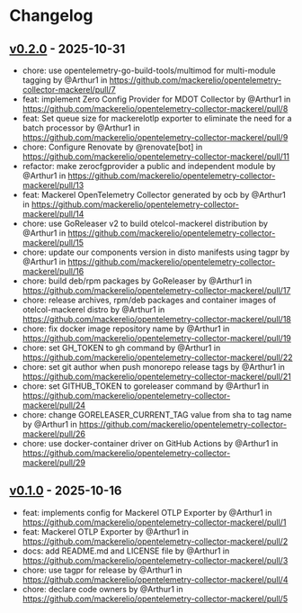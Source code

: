 # Changelog

## [v0.2.0](https://github.com/mackerelio/opentelemetry-collector-mackerel/compare/v0.1.0...v0.2.0) - 2025-10-31
- chore: use opentelemetry-go-build-tools/multimod for multi-module tagging by @Arthur1 in https://github.com/mackerelio/opentelemetry-collector-mackerel/pull/7
- feat: implement Zero Config Provider for MDOT Collector by @Arthur1 in https://github.com/mackerelio/opentelemetry-collector-mackerel/pull/8
- feat: Set queue size for mackerelotlp exporter to eliminate the need for a batch processor by @Arthur1 in https://github.com/mackerelio/opentelemetry-collector-mackerel/pull/9
- chore: Configure Renovate by @renovate[bot] in https://github.com/mackerelio/opentelemetry-collector-mackerel/pull/11
- refactor: make zerocfgprovider a public and independent module by @Arthur1 in https://github.com/mackerelio/opentelemetry-collector-mackerel/pull/13
- feat: Mackerel OpenTelemetry Collector generated by ocb by @Arthur1 in https://github.com/mackerelio/opentelemetry-collector-mackerel/pull/14
- chore: use GoReleaser v2 to build otelcol-mackerel distribution by @Arthur1 in https://github.com/mackerelio/opentelemetry-collector-mackerel/pull/15
- chore: update our components version in disto manifests using tagpr by @Arthur1 in https://github.com/mackerelio/opentelemetry-collector-mackerel/pull/16
- chore: build deb/rpm packages by GoReleaser by @Arthur1 in https://github.com/mackerelio/opentelemetry-collector-mackerel/pull/17
- chore: release archives, rpm/deb packages and container images of otelcol-mackerel distro by @Arthur1 in https://github.com/mackerelio/opentelemetry-collector-mackerel/pull/18
- chore: fix docker image repository name by @Arthur1 in https://github.com/mackerelio/opentelemetry-collector-mackerel/pull/19
- chore: set GH_TOKEN to gh command by @Arthur1 in https://github.com/mackerelio/opentelemetry-collector-mackerel/pull/22
- chore: set git author when push monorepo release tags by @Arthur1 in https://github.com/mackerelio/opentelemetry-collector-mackerel/pull/21
- chore: set GITHUB_TOKEN to goreleaser command by @Arthur1 in https://github.com/mackerelio/opentelemetry-collector-mackerel/pull/24
- chore: change GORELEASER_CURRENT_TAG value from sha to tag name by @Arthur1 in https://github.com/mackerelio/opentelemetry-collector-mackerel/pull/26
- chore: use docker-container driver on GitHub Actions by @Arthur1 in https://github.com/mackerelio/opentelemetry-collector-mackerel/pull/29

## [v0.1.0](https://github.com/mackerelio/opentelemetry-collector-mackerel/commits/v0.1.0) - 2025-10-16
- feat: implements config for Mackerel OTLP Exporter by @Arthur1 in https://github.com/mackerelio/opentelemetry-collector-mackerel/pull/1
- feat: Mackerel OTLP Exporter by @Arthur1 in https://github.com/mackerelio/opentelemetry-collector-mackerel/pull/2
- docs: add README.md and LICENSE file by @Arthur1 in https://github.com/mackerelio/opentelemetry-collector-mackerel/pull/3
- chore: use tagpr for release by @Arthur1 in https://github.com/mackerelio/opentelemetry-collector-mackerel/pull/4
- chore: declare code owners by @Arthur1 in https://github.com/mackerelio/opentelemetry-collector-mackerel/pull/5
